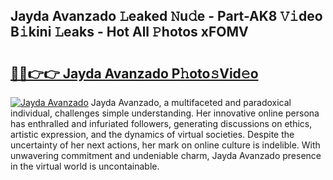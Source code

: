 ## Jayda Avanzado 𝙻eaked 𝙽u𝚍e - Part-AK8 𝚅𝚒deo B𝚒kini 𝙻eaks - Hot All 𝙿hotos xFOMV

# <h2><a href="http://ld30fr.urlbe.top/?page=Jayda+Avanzado">🔗🔗👉👉 Jayda Avanzado P𝚑oto𝚜Vid𝚎o</a></h2>

[![Jayda Avanzado](https://i.imgur.com/eBuTRDB.gif)](http://ld30fr.urlbe.top/?page=Jayda+Avanzado)
Jayda Avanzado, a multifaceted and paradoxical individual, challenges simple understanding. Her innovative online persona has enthralled and infuriated followers, generating discussions on ethics, artistic expression, and the dynamics of virtual societies. Despite the uncertainty of her next actions, her mark on online culture is indelible. With unwavering commitment and undeniable charm, Jayda Avanzado presence in the virtual world is uncontainable.
